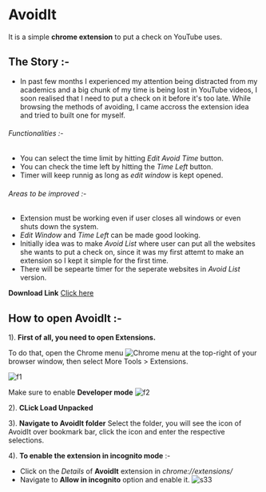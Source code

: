 # AvoidIt
It is a simple **chrome extension** to put a check on YouTube uses.

## The Story :-
- In past few months I experienced my attention being distracted from my academics and a big chunk of my time is being lost in YouTube videos, I soon realised that I need to put a check on it before it's too late. While browsing the methods of avoiding, I came accross the extension idea and tried to built one for myself.

###### Functionalities :-
- You can select the time limit by hitting *Edit Avoid Time* button.
- You can check the time left by hitting the *Time Left* button.
- Timer will keep runnig as long as *edit window* is kept opened.  

###### Areas to be improved :-
- Extension must be working even if user closes all windows or even shuts down the system.
- *Edit Window* and *Time Left* can be made good looking.
- Initially idea was to make *Avoid List* where user can put all the websites she wants to put a check on, since it was my first attemt to make an extension so I kept it simple for the first time.
- There will be sepearte timer for the seperate websites in *Avoid List* version.

**Download Link** [Click here](https://github.com/812624/AvoidIt/archive/master.zip)

## How to open AvoidIt :-

1). **First of all, you need to open Extensions.**

 To do that, open the Chrome menu ![Chrome menu](https://sirdarckcat.github.io/images/menu.png) at the top-right of your browser window, then select More Tools > Extensions.
 
 ![f1](https://user-images.githubusercontent.com/16900145/41951811-5db60b10-79ea-11e8-9dd1-156b1dc94ad3.png)
 
 Make sure to enable **Developer mode**
 ![f2](https://user-images.githubusercontent.com/16900145/41952539-0ce4afb2-79ee-11e8-9624-9cd848c40d6e.png)

 
2). **CLick Load Unpacked**

3). **Navigate to AvoidIt folder**
Select the folder, you will see the icon of AvoidIt over bookmark bar, click the icon and enter the respective selections.

4). **To enable the extension in incognito mode** :-
- Click on the *Details* of **AvoidIt** extension in *chrome://extensions/*
- Navigate to **Allow in incognito** option and enable it.
![s33](https://user-images.githubusercontent.com/16900145/41953951-3172537c-79f6-11e8-973c-cb331e238e58.png)
